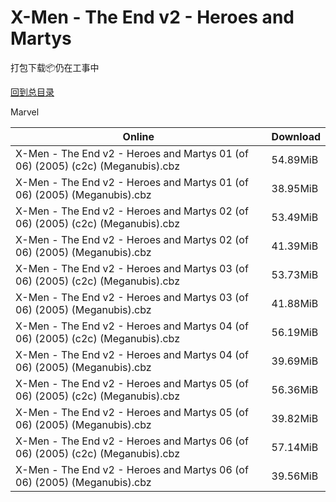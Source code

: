 # X-Men - The End v2 - Heroes and Martys

打包下载📦仍在工事中

[回到总目录](/Catalogs.md)

Marvel





Online | Download
--- | ---
X-Men - The End v2 - Heroes and Martys 01 (of 06) (2005) (c2c) (Meganubis).cbz | 54.89MiB
X-Men - The End v2 - Heroes and Martys 01 (of 06) (2005) (Meganubis).cbz | 38.95MiB
X-Men - The End v2 - Heroes and Martys 02 (of 06) (2005) (c2c) (Meganubis).cbz | 53.49MiB
X-Men - The End v2 - Heroes and Martys 02 (of 06) (2005) (Meganubis).cbz | 41.39MiB
X-Men - The End v2 - Heroes and Martys 03 (of 06) (2005) (c2c) (Meganubis).cbz | 53.73MiB
X-Men - The End v2 - Heroes and Martys 03 (of 06) (2005) (Meganubis).cbz | 41.88MiB
X-Men - The End v2 - Heroes and Martys 04 (of 06) (2005) (c2c) (Meganubis).cbz | 56.19MiB
X-Men - The End v2 - Heroes and Martys 04 (of 06) (2005) (Meganubis).cbz | 39.69MiB
X-Men - The End v2 - Heroes and Martys 05 (of 06) (2005) (c2c) (Meganubis).cbz | 56.36MiB
X-Men - The End v2 - Heroes and Martys 05 (of 06) (2005) (Meganubis).cbz | 39.82MiB
X-Men - The End v2 - Heroes and Martys 06 (of 06) (2005) (c2c) (Meganubis).cbz | 57.14MiB
X-Men - The End v2 - Heroes and Martys 06 (of 06) (2005) (Meganubis).cbz | 39.56MiB